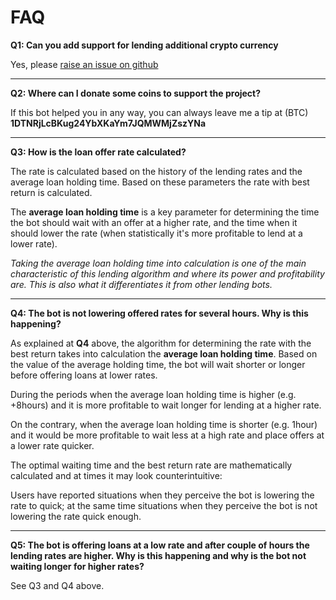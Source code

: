 # FAQ

**Q1: Can you add support for lending additional crypto currency**

Yes, please [raise an issue on github](https://github.com/dutu/pololender/issues)

---

**Q2: Where can I donate some coins to support the project?**

If this bot helped you in any way, you can always leave me a tip at (BTC) **1DTNRjLcBKug24YbXKaYm7JQMWMjZszYNa**  

---

**Q3: How is the loan offer rate calculated?**

The rate is calculated based on the history of the lending rates and the average loan holding time. Based on these parameters the rate with best return is calculated. 

The **average loan holding time** is a key parameter for determining the time the bot should wait with an offer at a higher rate, and the time when it should lower the rate (when statistically it's more profitable to lend at a lower rate).

*Taking the average loan holding time into calculation is one of the main characteristic of this lending algorithm and where its power and profitability are. This is also what it differentiates it from other lending bots.*

---

**Q4: The bot is not lowering offered rates for several hours. Why is this happening?**

As explained at **Q4** above, the algorithm for determining the rate with the best return takes into calculation the **average loan holding time**. Based on the value of the average holding time, the bot will wait shorter or longer before offering loans at lower rates.

During the periods when the average loan holding time is higher (e.g. +8hours) and it is more profitable to wait longer for lending at a higher rate.

On the contrary, when the average loan holding time is shorter (e.g. 1hour) and it would be more profitable to wait less at a high rate and place offers at a lower rate quicker. 

The optimal waiting time and the best return rate are mathematically calculated and at times it may look counterintuitive: 

Users have reported situations when they perceive the bot is lowering the rate to quick; at the same time situations when they perceive the bot is not lowering the rate quick enough.   

---

**Q5: The bot is offering loans at a low rate and after couple of hours the lending rates are higher. Why is this happening and why is the bot not waiting longer for higher rates?**

See Q3 and Q4 above.
